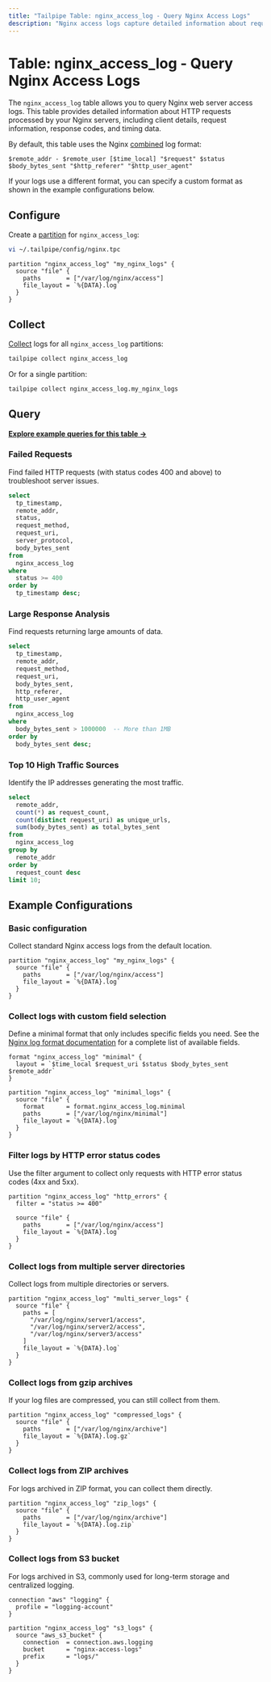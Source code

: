 ```yaml
---
title: "Tailpipe Table: nginx_access_log - Query Nginx Access Logs"
description: "Nginx access logs capture detailed information about requests processed by the Nginx web server. This table provides a structured representation of the log data, including request details, client information, response codes, and processing times."
---
```


# Table: nginx_access_log - Query Nginx Access Logs

The `nginx_access_log` table allows you to query Nginx web server access logs. This table provides detailed information about HTTP requests processed by your Nginx servers, including client details, request information, response codes, and timing data.

By default, this table uses the Nginx [combined](https://nginx.org/en/docs/http/ngx_http_log_module.html#access_log) log format:

```
$remote_addr - $remote_user [$time_local] "$request" $status $body_bytes_sent "$http_referer" "$http_user_agent"
```

If your logs use a different format, you can specify a custom format as shown in the example configurations below.

## Configure

Create a [partition](https://tailpipe.io/docs/manage/partition) for `nginx_access_log`:

```sh
vi ~/.tailpipe/config/nginx.tpc
```

```hcl
partition "nginx_access_log" "my_nginx_logs" {
  source "file" {
    paths       = ["/var/log/nginx/access"]
    file_layout = `%{DATA}.log`
  }
}
```

## Collect

[Collect](https://tailpipe.io/docs/manage/collection) logs for all `nginx_access_log` partitions:

```sh
tailpipe collect nginx_access_log
```

Or for a single partition:

```sh
tailpipe collect nginx_access_log.my_nginx_logs
```

## Query

**[Explore example queries for this table →](https://hub.tailpipe.io/plugins/turbot/nginx/queries/nginx_access_log)**

### Failed Requests

Find failed HTTP requests (with status codes 400 and above) to troubleshoot server issues.

```sql
select
  tp_timestamp,
  remote_addr,
  status,
  request_method,
  request_uri,
  server_protocol,
  body_bytes_sent
from
  nginx_access_log
where
  status >= 400
order by
  tp_timestamp desc;
```

### Large Response Analysis

Find requests returning large amounts of data.

```sql
select
  tp_timestamp,
  remote_addr,
  request_method,
  request_uri,
  body_bytes_sent,
  http_referer,
  http_user_agent
from
  nginx_access_log
where
  body_bytes_sent > 1000000  -- More than 1MB
order by
  body_bytes_sent desc;
```

### Top 10 High Traffic Sources

Identify the IP addresses generating the most traffic.

```sql
select
  remote_addr,
  count(*) as request_count,
  count(distinct request_uri) as unique_urls,
  sum(body_bytes_sent) as total_bytes_sent
from
  nginx_access_log
group by
  remote_addr
order by
  request_count desc
limit 10;
```

## Example Configurations

### Basic configuration

Collect standard Nginx access logs from the default location.

```hcl
partition "nginx_access_log" "my_nginx_logs" {
  source "file" {
    paths       = ["/var/log/nginx/access"]
    file_layout = `%{DATA}.log`
  }
}
```

### Collect logs with custom field selection

Define a minimal format that only includes specific fields you need. See the [Nginx log format documentation](http://nginx.org/en/docs/http/ngx_http_log_module.html#log_format) for a complete list of available fields.

```hcl
format "nginx_access_log" "minimal" {
  layout = `$time_local $request_uri $status $body_bytes_sent $remote_addr`
}

partition "nginx_access_log" "minimal_logs" {
  source "file" {
    format      = format.nginx_access_log.minimal
    paths       = ["/var/log/nginx/minimal"]
    file_layout = `%{DATA}.log`
  }
}
```

### Filter logs by HTTP error status codes

Use the filter argument to collect only requests with HTTP error status codes (4xx and 5xx).

```hcl
partition "nginx_access_log" "http_errors" {
  filter = "status >= 400"
  
  source "file" {
    paths       = ["/var/log/nginx/access"]
    file_layout = `%{DATA}.log`
  }
}
```

### Collect logs from multiple server directories

Collect logs from multiple directories or servers.

```hcl
partition "nginx_access_log" "multi_server_logs" {
  source "file" {
    paths = [
      "/var/log/nginx/server1/access",
      "/var/log/nginx/server2/access",
      "/var/log/nginx/server3/access"
    ]
    file_layout = `%{DATA}.log`
  }
}
```

### Collect logs from gzip archives

If your log files are compressed, you can still collect from them.

```hcl
partition "nginx_access_log" "compressed_logs" {
  source "file" {
    paths       = ["/var/log/nginx/archive"]
    file_layout = `%{DATA}.log.gz`
  }
}
```

### Collect logs from ZIP archives

For logs archived in ZIP format, you can collect them directly.

```hcl
partition "nginx_access_log" "zip_logs" {
  source "file" {
    paths       = ["/var/log/nginx/archive"]
    file_layout = `%{DATA}.log.zip`
  }
}
```

### Collect logs from S3 bucket

For logs archived in S3, commonly used for long-term storage and centralized logging.

```hcl
connection "aws" "logging" {
  profile = "logging-account"
}

partition "nginx_access_log" "s3_logs" {
  source "aws_s3_bucket" {
    connection  = connection.aws.logging
    bucket      = "nginx-access-logs"
    prefix      = "logs/"
  }
}
```

